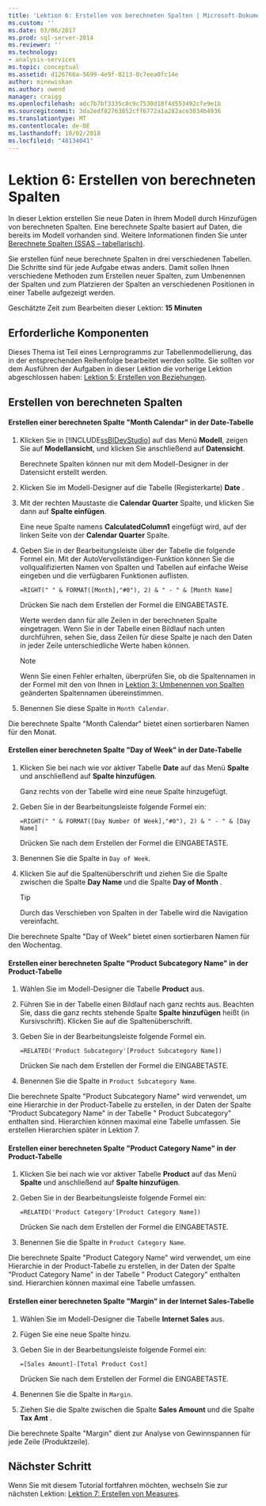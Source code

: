 ```yaml
---
title: 'Lektion 6: Erstellen von berechneten Spalten | Microsoft-Dokumentation'
ms.custom: ''
ms.date: 03/06/2017
ms.prod: sql-server-2014
ms.reviewer: ''
ms.technology:
- analysis-services
ms.topic: conceptual
ms.assetid: d126766a-5699-4e9f-8213-8c7eea0fc14e
author: minewiskan
ms.author: owend
manager: craigg
ms.openlocfilehash: adc7b7bf3335c8c9c7530d18f4d553492cfe9e1b
ms.sourcegitcommit: 3da2edf82763852cff6772a1a282ace3034b4936
ms.translationtype: MT
ms.contentlocale: de-DE
ms.lasthandoff: 10/02/2018
ms.locfileid: "48134041"
---
```

# <a name="lesson-6-create-calculated-columns"></a>Lektion 6: Erstellen von berechneten Spalten
  In dieser Lektion erstellen Sie neue Daten in Ihrem Modell durch Hinzufügen von berechneten Spalten. Eine berechnete Spalte basiert auf Daten, die bereits im Modell vorhanden sind. Weitere Informationen finden Sie unter [Berechnete Spalten &#40;SSAS – tabellarisch&#41;](tabular-models/ssas-calculated-columns.md).  
  
 Sie erstellen fünf neue berechnete Spalten in drei verschiedenen Tabellen. Die Schritte sind für jede Aufgabe etwas anders. Damit sollen Ihnen verschiedene Methoden zum Erstellen neuer Spalten, zum Umbenennen der Spalten und zum Platzieren der Spalten an verschiedenen Positionen in einer Tabelle aufgezeigt werden.  
  
 Geschätzte Zeit zum Bearbeiten dieser Lektion: **15 Minuten**  
  
## <a name="prerequisites"></a>Erforderliche Komponenten  
 Dieses Thema ist Teil eines Lernprogramms zur Tabellenmodellierung, das in der entsprechenden Reihenfolge bearbeitet werden sollte. Sie sollten vor dem Ausführen der Aufgaben in dieser Lektion die vorherige Lektion abgeschlossen haben: [Lektion 5: Erstellen von Beziehungen](lesson-4-create-relationships.md).  
  
## <a name="create-calculated-columns"></a>Erstellen von berechneten Spalten  
  
#### <a name="create-a-month-calendar-calculated-column-in-the-date-table"></a>Erstellen einer berechneten Spalte "Month Calendar" in der Date-Tabelle  
  
1.  Klicken Sie in [!INCLUDE[ssBIDevStudio](../includes/ssbidevstudio-md.md)] auf das Menü **Modell**, zeigen Sie auf **Modellansicht**, und klicken Sie anschließend auf **Datensicht**.  
  
     Berechnete Spalten können nur mit dem Modell-Designer in der Datensicht erstellt werden.  
  
2.  Klicken Sie im Modell-Designer auf die Tabelle (Registerkarte) **Date** .  
  
3.  Mit der rechten Maustaste die **Calendar Quarter** Spalte, und klicken Sie dann auf **Spalte einfügen**.  
  
     Eine neue Spalte namens **CalculatedColumn1** eingefügt wird, auf der linken Seite von der **Calendar Quarter** Spalte.  
  
4.  Geben Sie in der Bearbeitungsleiste über der Tabelle die folgende Formel ein. Mit der AutoVervollständigen-Funktion können Sie die vollqualifizierten Namen von Spalten und Tabellen auf einfache Weise eingeben und die verfügbaren Funktionen auflisten.  
  
     `=RIGHT(" " & FORMAT([Month],"#0"), 2) & " - " & [Month Name]`  
  
     Drücken Sie nach dem Erstellen der Formel die EINGABETASTE.  
  
     Werte werden dann für alle Zeilen in der berechneten Spalte eingetragen. Wenn Sie in der Tabelle einen Bildlauf nach unten durchführen, sehen Sie, dass Zeilen für diese Spalte je nach den Daten in jeder Zeile unterschiedliche Werte haben können.  
  
    > [!NOTE]  
    >  Wenn Sie einen Fehler erhalten, überprüfen Sie, ob die Spaltennamen in der Formel mit den von Ihnen in [Lektion 3: Umbenennen von Spalten](rename-columns.md) geänderten Spaltennamen übereinstimmen.  
  
5.  Benennen Sie diese Spalte in `Month Calendar`.  
  
 Die berechnete Spalte "Month Calendar" bietet einen sortierbaren Namen für den Monat.  
  
#### <a name="create-a-day-of-week-calculated-column-in-the-date-table"></a>Erstellen einer berechneten Spalte "Day of Week" in der Date-Tabelle  
  
1.  Klicken Sie bei nach wie vor aktiver Tabelle **Date** auf das Menü **Spalte** und anschließend auf **Spalte hinzufügen**.  
  
     Ganz rechts von der Tabelle wird eine neue Spalte hinzugefügt.  
  
2.  Geben Sie in der Bearbeitungsleiste folgende Formel ein:  
  
     `=RIGHT(" " & FORMAT([Day Number Of Week],"#0"), 2) & " - " & [Day Name]`  
  
     Drücken Sie nach dem Erstellen der Formel die EINGABETASTE.  
  
3.  Benennen Sie die Spalte in `Day of Week`.  
  
4.  Klicken Sie auf die Spaltenüberschrift und ziehen Sie die Spalte zwischen die Spalte **Day Name** und die Spalte **Day of Month** .  
  
    > [!TIP]  
    >  Durch das Verschieben von Spalten in der Tabelle wird die Navigation vereinfacht.  
  
 Die berechnete Spalte "Day of Week" bietet einen sortierbaren Namen für den Wochentag.  
  
#### <a name="create-a-product-subcategory-name-calculated-column-in-the-product-table"></a>Erstellen einer berechneten Spalte "Product Subcategory Name" in der Product-Tabelle  
  
1.  Wählen Sie im Modell-Designer die Tabelle **Product** aus.  
  
2.  Führen Sie in der Tabelle einen Bildlauf nach ganz rechts aus. Beachten Sie, dass die ganz rechts stehende Spalte **Spalte hinzufügen** heißt (in Kursivschrift). Klicken Sie auf die Spaltenüberschrift.  
  
3.  Geben Sie in der Bearbeitungsleiste folgende Formel ein.  
  
     `=RELATED('Product Subcategory'[Product Subcategory Name])`  
  
     Drücken Sie nach dem Erstellen der Formel die EINGABETASTE.  
  
4.  Benennen Sie die Spalte in `Product Subcategory Name`.  
  
 Die berechnete Spalte "Product Subcategory Name" wird verwendet, um eine Hierarchie in der Product-Tabelle zu erstellen, in der Daten der Spalte "Product Subcategory Name" in der Tabelle " Product Subcategory" enthalten sind. Hierarchien können maximal eine Tabelle umfassen. Sie erstellen Hierarchien später in Lektion 7.  
  
#### <a name="create-a-product-category-name-calculated-column-in-the-product-table"></a>Erstellen einer berechneten Spalte "Product Category Name" in der Product-Tabelle  
  
1.  Klicken Sie bei nach wie vor aktiver Tabelle **Product** auf das Menü **Spalte** und anschließend auf **Spalte hinzufügen**.  
  
2.  Geben Sie in der Bearbeitungsleiste folgende Formel ein:  
  
     `=RELATED('Product Category'[Product Category Name])`  
  
     Drücken Sie nach dem Erstellen der Formel die EINGABETASTE.  
  
3.  Benennen Sie die Spalte in `Product Category Name`.  
  
 Die berechnete Spalte "Product Category Name" wird verwendet, um eine Hierarchie in der Product-Tabelle zu erstellen, in der Daten der Spalte "Product Category Name" in der Tabelle " Product Category" enthalten sind. Hierarchien können maximal eine Tabelle umfassen.  
  
#### <a name="create-a-margin-calculated-column-in-the-internet-sales-table"></a>Erstellen einer berechneten Spalte "Margin" in der Internet Sales-Tabelle  
  
1.  Wählen Sie im Modell-Designer die Tabelle **Internet Sales** aus.  
  
2.  Fügen Sie eine neue Spalte hinzu.  
  
3.  Geben Sie in der Bearbeitungsleiste folgende Formel ein:  
  
     `=[Sales Amount]-[Total Product Cost]`  
  
     Drücken Sie nach dem Erstellen der Formel die EINGABETASTE.  
  
4.  Benennen Sie die Spalte in `Margin`.  
  
5.  Ziehen Sie die Spalte zwischen die Spalte **Sales Amount** und die Spalte **Tax Amt** .  
  
 Die berechnete Spalte "Margin" dient zur Analyse von Gewinnspannen für jede Zeile (Produktzeile).  
  
## <a name="next-step"></a>Nächster Schritt  
 Wenn Sie mit diesem Tutorial fortfahren möchten, wechseln Sie zur nächsten Lektion: [Lektion 7: Erstellen von Measures](lesson-6-create-measures.md).  
  
  
